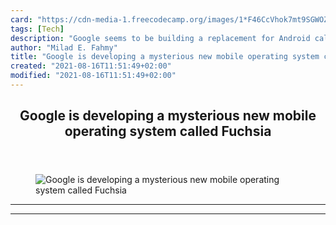 ```yaml
---
card: "https://cdn-media-1.freecodecamp.org/images/1*F46CcVhok7mt9SGWOZDxLw.jpeg"
tags: [Tech]
description: "Google seems to be building a replacement for Android called "
author: "Milad E. Fahmy"
title: "Google is developing a mysterious new mobile operating system called Fuchsia"
created: "2021-08-16T11:51:49+02:00"
modified: "2021-08-16T11:51:49+02:00"
---
```

<div class="site-wrapper">
<main id="site-main" class="site-main outer">
<div class="inner">
<article class="post-full post tag-tech tag-technology tag-startup tag-design tag-google ">
<header class="post-full-header">
<h1 class="post-full-title">Google is developing a mysterious new mobile operating system called Fuchsia</h1>
</header>
<figure class="post-full-image">
<picture>
<source media="(max-width: 700px)" sizes="1px" srcset="data:image/gif;base64,R0lGODlhAQABAIAAAAAAAP///yH5BAEAAAAALAAAAAABAAEAAAIBRAA7 1w">
<source media="(min-width: 701px)" sizes="(max-width: 800px) 400px,
(max-width: 1170px) 700px,
1400px" srcset="https://cdn-media-1.freecodecamp.org/images/1*F46CcVhok7mt9SGWOZDxLw.jpeg 300w,
https://cdn-media-1.freecodecamp.org/images/1*F46CcVhok7mt9SGWOZDxLw.jpeg 600w,
https://cdn-media-1.freecodecamp.org/images/1*F46CcVhok7mt9SGWOZDxLw.jpeg 1000w,
https://cdn-media-1.freecodecamp.org/images/1*F46CcVhok7mt9SGWOZDxLw.jpeg 2000w">
<img onerror="this.style.display='none'" src="https://cdn-media-1.freecodecamp.org/images/1*F46CcVhok7mt9SGWOZDxLw.jpeg" alt="Google is developing a mysterious new mobile operating system called Fuchsia">
</picture>
</figure>
<section class="post-full-content">
<div class="post-content">
</div>
<hr>
<hr>
</section>
</article>
</div>
</main>
</div>
<!-- Google Tag Manager (noscript) -->
<!-- End Google Tag Manager (noscript) -->
